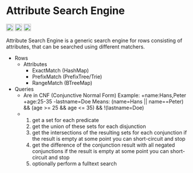 # Attribute Search Engine

[<img alt="github" src="https://img.shields.io/badge/github-NHollmann/attribute--search--engine-77b0fc?style=for-the-badge&labelColor=555555&logo=github" height="20">](https://github.com/NHollmann/attribute-search-engine)
[<img alt="crates.io" src="https://img.shields.io/crates/v/attribute-search-engine.svg?style=for-the-badge&color=fc8d62&logo=rust" height="20">](https://crates.io/crates/attribute-search-engine)
[<img alt="docs.rs" src="https://img.shields.io/badge/docs.rs-attribute--search--engine-66c2a5?style=for-the-badge&labelColor=555555&logo=docs.rs" height="20">](https://docs.rs/attribute-search-engine)


Attribute Search Engine is a generic search engine for rows consisting of attributes, that can be searched using different matchers.

- Rows
  - Attributes
    - ExactMatch  (HashMap)
    - PrefixMatch (PrefixTree/Trie)
    - RangeMatch  (BTreeMap)
- Queries
  - Are in CNF (Conjunctive Normal Form)
    Example: +name:Hans,Peter +age:25-35 -lastname=Doe
    Means:   (name=Hans || name==Peter) && (age >= 25 && age <= 35) && !(lastname=Doe)
  - 1. get a set for each predicate
    2. get the union of these sets for each disjunction
    3. get the intersections of the resulting sets for each conjunction
      if the result is empty at some point you can short-circuit and stop
    4. get the difference of the conjunction result with all negated conjunctions
      if the result is empty at some point you can short-circuit and stop
    5. optionally perform a fulltext search
